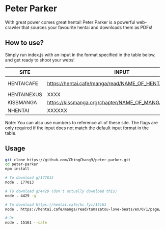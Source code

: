 # Peter Parker
With great power comes great hentai! Peter Parker is a powerful web-crawler that sources your favourite hentai and downloads them as PDFs!

## How to use?
Simply run index.js with an input in the format specified in the table below, and get ready to shoot your webs!

SITE | INPUT | FLAG
-|-|-
HENTAICAFE | https://hentai.cafe/manga/read/NAME_OF_HENTAI/en/0/1/page/ | --cafe
HENTAINEXUS | XXXX | --hn
KISSMANGA  | https://kissmanga.org/chapter/NAME_OF_MANGA/chapter_
NHENTAI | XXXXXX | -g

Note: You can also use numbers to reference all of these site. The flags are only required if the input does not match the default input format in the table.

## Usage
```bash
git clone https://github.com/ChingChang9/peter-parker.git
cd peter-parker
npm install

# To download g/177013
node . 177013

# To download g/4429 (don't actually download this)
node . 4429 -g

# To download https://hentai.cafe/hc.fyi/15161
node . https://hentai.cafe/manga/read/tamazatou-love-beats/en/0/1/page/

# Or
node . 15161 --cafe
```